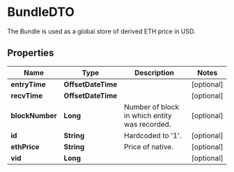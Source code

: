 

# BundleDTO

The Bundle is used as a global store of derived ETH price in USD.

## Properties

Name | Type | Description | Notes
------------ | ------------- | ------------- | -------------
**entryTime** | **OffsetDateTime** |  |  [optional]
**recvTime** | **OffsetDateTime** |  |  [optional]
**blockNumber** | **Long** | Number of block in which entity was recorded. |  [optional]
**id** | **String** | Hardcoded to &#39;1&#39;. |  [optional]
**ethPrice** | **String** | Price of native. |  [optional]
**vid** | **Long** |  |  [optional]



